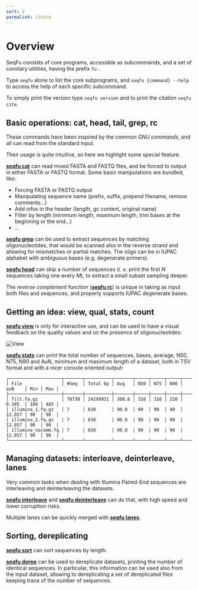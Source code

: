 ```yaml
---
sort: 2
permalink: /intro
---
```


# Overview

SeqFu consists of core programs, accessible as subcommands, and a set
of corollary utilities, having the prefix `fu-`.

Type `seqfu` alone to list the core subprograms,
and `seqfu {command} --help`
to access the help of each specific subcommand.

To simply print the version type `seqfu version` and to print the
citation `seqfu cite`.

## Basic operations: cat, head, tail, grep, rc

These commands have been inspired by the common *GNU commands*, and all can
read from the standard input.

Their usage is quite intuitive, so here we highlight some special feature.

**[seqfu cat]({{site.baseurl}}/tools/cat.html)** can read mixed FASTA and
FASTQ files, and be forced to output in either FASTA or FASTQ format.
Some basic manipulations are bundled, like:

* Forcing FASTA or FASTQ output
* Manipulating sequence name (prefix, suffix, prepend filename, remove comments...)
* Add infos in the header (length, gc content, original name)
* Filter by length (minimum length, maximum length, trim bases at the beginning or the end...)
* ...

**[seqfu grep]({{site.baseurl}}/tools/grep.html)** can be used to
extract sequences by matching oligonucleotides, that would be scanned
also in the reverse strand and allowing for mismatches or
partial matches.
The oligo can be in IUPAC alphabet with ambiguous bases
(e.g. degenerate primers).

**[seqfu head]({{site.baseurl}}/tools/head.html)** can skip a
number of sequences (_i. e._ print the first _N_ sequences
taking one every _M_), to extract a small subset sampling deeper.

The _reverse complement_ function
(**[seqfu rc]({{site.baseurl}}/tools/rc.html)**)
is unique in taking as input both
files and sequences, and properly supports IUPAC degenerate bases.

## Getting an idea: view, qual, stats, count

**[seqfu view]({{site.baseurl}}/tools/view.html)**
is only for interactive use, and can be used to have a visual
feedback on the quality values and on the presence of oligonucleotides:

![View]({{site.baseurl}}/img/view.png)

**[seqfu stats]({{site.baseurl}}/tools/stats.html)**
can print the total number of sequences, bases, average,
N50, N75, N90 and AuN, minimum and maximum length of a dataset,
both in TSV format and with a nicer console oriented output:

```text
┌────────────────────┬───────┬──────────┬───────┬─────┬─────┬─────┬────────┬─────┬─────┐
│ File               │ #Seq  │ Total bp │ Avg   │ N50 │ N75 │ N90 │ auN    │ Min │ Max │
├────────────────────┼───────┼──────────┼───────┼─────┼─────┼─────┼────────┼─────┼─────┤
│ filt.fa.gz         │ 78730 │ 24299931 │ 308.6 │ 316 │ 316 │ 220 │ 0.385  │ 180 │ 485 │
│ illumina_1.fq.gz   │ 7     │ 630      │ 90.0  │ 90  │ 90  │ 90  │ 12.857 │ 90  │ 90  │
│ illumina_2.fq.gz   │ 7     │ 630      │ 90.0  │ 90  │ 90  │ 90  │ 12.857 │ 90  │ 90  │
│ illumina_nocomm.fq │ 7     │ 630      │ 90.0  │ 90  │ 90  │ 90  │ 12.857 │ 90  │ 90  │
└────────────────────┴───────┴──────────┴───────┴─────┴─────┴─────┴────────┴─────┴─────┘
```

## Managing datasets: interleave, deinterleave, lanes

Very common tasks when dealing with Illumina Paired-End sequences are
interleaving and deinterleaving the datasets.

**[seqfu interleave]({{site.baseurl}}/tools/interleave.html)** and
**[seqfu deinterleave]({{site.baseurl}}/tools/deinterleave.html)**
can do that, with high speed and lower corruption risks.

Multiple lanes can be quickly merged with **[seqfu lanes]({{site.baseurl}}/tools/merge_lanes.html)**.

## Sorting, dereplicating

**[seqfu sort]({{site.baseurl}}/tools/sort.html)** can sort sequences by length.

**[seqfu derep]({{site.baseurl}}/tools/derep.html)** can be used to dereplicate
datasets, printing the number of identical sequences. In particular, this information
can be used also from the input dataset, allowing to dereplicating a
set of dereplicated files keeping trace of the number of sequences.
